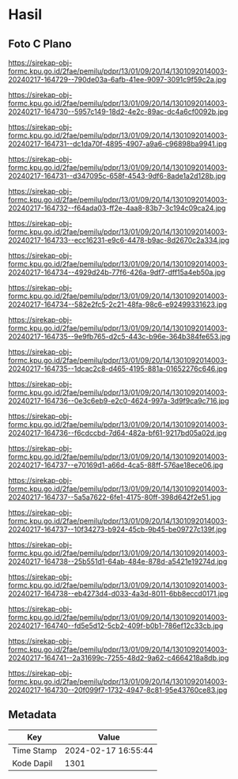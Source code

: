 # Hasil

## Foto C Plano

https://sirekap-obj-formc.kpu.go.id/2fae/pemilu/pdpr/13/01/09/20/14/1301092014003-20240217-164729--790de03a-6afb-41ee-9097-3091c9f59c2a.jpg

https://sirekap-obj-formc.kpu.go.id/2fae/pemilu/pdpr/13/01/09/20/14/1301092014003-20240217-164730--5957c149-18d2-4e2c-89ac-dc4a6cf0092b.jpg

https://sirekap-obj-formc.kpu.go.id/2fae/pemilu/pdpr/13/01/09/20/14/1301092014003-20240217-164731--dc1da70f-4895-4907-a9a6-c96898ba9941.jpg

https://sirekap-obj-formc.kpu.go.id/2fae/pemilu/pdpr/13/01/09/20/14/1301092014003-20240217-164731--d347095c-658f-4543-9df6-8ade1a2d128b.jpg

https://sirekap-obj-formc.kpu.go.id/2fae/pemilu/pdpr/13/01/09/20/14/1301092014003-20240217-164732--f64ada03-ff2e-4aa8-83b7-3c194c09ca24.jpg

https://sirekap-obj-formc.kpu.go.id/2fae/pemilu/pdpr/13/01/09/20/14/1301092014003-20240217-164733--ecc16231-e9c6-4478-b9ac-8d2670c2a334.jpg

https://sirekap-obj-formc.kpu.go.id/2fae/pemilu/pdpr/13/01/09/20/14/1301092014003-20240217-164734--4929d24b-77f6-426a-9df7-dff15a4eb50a.jpg

https://sirekap-obj-formc.kpu.go.id/2fae/pemilu/pdpr/13/01/09/20/14/1301092014003-20240217-164734--582e2fc5-2c21-48fa-98c6-e92499331623.jpg

https://sirekap-obj-formc.kpu.go.id/2fae/pemilu/pdpr/13/01/09/20/14/1301092014003-20240217-164735--9e9fb765-d2c5-443c-b96e-364b384fe653.jpg

https://sirekap-obj-formc.kpu.go.id/2fae/pemilu/pdpr/13/01/09/20/14/1301092014003-20240217-164735--1dcac2c8-d465-4195-881a-01652276c646.jpg

https://sirekap-obj-formc.kpu.go.id/2fae/pemilu/pdpr/13/01/09/20/14/1301092014003-20240217-164736--0e3c6eb9-e2c0-4624-997a-3d9f9ca9c716.jpg

https://sirekap-obj-formc.kpu.go.id/2fae/pemilu/pdpr/13/01/09/20/14/1301092014003-20240217-164736--f6cdccbd-7d64-482a-bf61-9217bd05a02d.jpg

https://sirekap-obj-formc.kpu.go.id/2fae/pemilu/pdpr/13/01/09/20/14/1301092014003-20240217-164737--e70169d1-a66d-4ca5-88ff-576ae18ece06.jpg

https://sirekap-obj-formc.kpu.go.id/2fae/pemilu/pdpr/13/01/09/20/14/1301092014003-20240217-164737--5a5a7622-6fe1-4175-80ff-398d642f2e51.jpg

https://sirekap-obj-formc.kpu.go.id/2fae/pemilu/pdpr/13/01/09/20/14/1301092014003-20240217-164737--10f34273-b924-45cb-9b45-be09727c139f.jpg

https://sirekap-obj-formc.kpu.go.id/2fae/pemilu/pdpr/13/01/09/20/14/1301092014003-20240217-164738--25b551d1-64ab-484e-878d-a5421e19274d.jpg

https://sirekap-obj-formc.kpu.go.id/2fae/pemilu/pdpr/13/01/09/20/14/1301092014003-20240217-164738--eb4273d4-d033-4a3d-8011-6bb8eccd0171.jpg

https://sirekap-obj-formc.kpu.go.id/2fae/pemilu/pdpr/13/01/09/20/14/1301092014003-20240217-164740--fd5e5d12-5cb2-409f-b0b1-786ef12c33cb.jpg

https://sirekap-obj-formc.kpu.go.id/2fae/pemilu/pdpr/13/01/09/20/14/1301092014003-20240217-164741--2a31699c-7255-48d2-9a62-c4664218a8db.jpg

https://sirekap-obj-formc.kpu.go.id/2fae/pemilu/pdpr/13/01/09/20/14/1301092014003-20240217-164730--20f099f7-1732-4947-8c81-95e43760ce83.jpg


## Metadata

| Key        | Value               |
| ---------- | ------------------- |
| Time Stamp | 2024-02-17 16:55:44 |
| Kode Dapil | 1301                |



